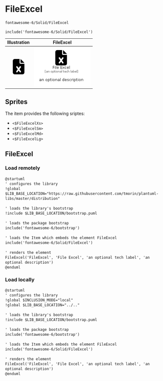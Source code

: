 # FileExcel


```text
fontawesome-6/Solid/FileExcel
```

```text
include('fontawesome-6/Solid/FileExcel')
```



| Illustration | FileExcel |
| :---: | :---: |
| ![illustration for Illustration](../../fontawesome-6/Solid/FileExcel.png) | ![illustration for FileExcel](../../fontawesome-6/Solid/FileExcel.Local.png) |



## Sprites
The item provides the following sriptes:

- `<$FileExcelXs>`
- `<$FileExcelSm>`
- `<$FileExcelMd>`
- `<$FileExcelLg>`





## FileExcel

### Load remotely
```plantuml
@startuml
' configures the library
!global $LIB_BASE_LOCATION="https://raw.githubusercontent.com/tmorin/plantuml-libs/master/distribution"

' loads the library's bootstrap
!include $LIB_BASE_LOCATION/bootstrap.puml

' loads the package bootstrap
include('fontawesome-6/bootstrap')

' loads the Item which embeds the element FileExcel
include('fontawesome-6/Solid/FileExcel')

' renders the element
FileExcel('FileExcel', 'File Excel', 'an optional tech label', 'an optional description')
@enduml
```

### Load locally
```plantuml
@startuml
' configures the library
!global $INCLUSION_MODE="local"
!global $LIB_BASE_LOCATION="../.."

' loads the library's bootstrap
!include $LIB_BASE_LOCATION/bootstrap.puml

' loads the package bootstrap
include('fontawesome-6/bootstrap')

' loads the Item which embeds the element FileExcel
include('fontawesome-6/Solid/FileExcel')

' renders the element
FileExcel('FileExcel', 'File Excel', 'an optional tech label', 'an optional description')
@enduml
```


